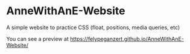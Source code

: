 # AnneWithAnE-Website
A simple website to practice CSS (float, positions, media queries, etc)

You can see a preview at https://felypeganzert.github.io/AnneWithAnE-Website/
